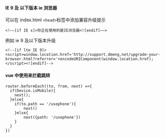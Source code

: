 #### IE 9 及 以下版本 ie 浏览器

可以在 index.html  `<head>`标签中添加兼容升级提示

```
<!––[if IE x]>你正在使用的是IE浏览器<![endif]––>
```

例如 ie 9 及以下版本升级

```
<!--[if lte IE 9]><script>window.location.href='http://support.dmeng.net/upgrade-your-browser.html?referrer='+encodeURIComponent(window.location.href);</script><![endif]-->
```

#### vue 中使用来拦截跳转

```
router.beforeEach((to, from, next) =>{    
  if(Device.isMobile){
  	next();
  }else{
  	if(to.path == '/usephone'){
    	next()
    }else{
    	next({path: '/usephone'})
    }
  }
})
```

